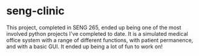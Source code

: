 # seng-clinic

This project, completed in SENG 265, ended up being one of the most involved python projects I've completed to date. It is a simulated medical office system with a range of different functions, with patient permanence, and with a basic GUI. It ended up being a lot of fun to work on!
